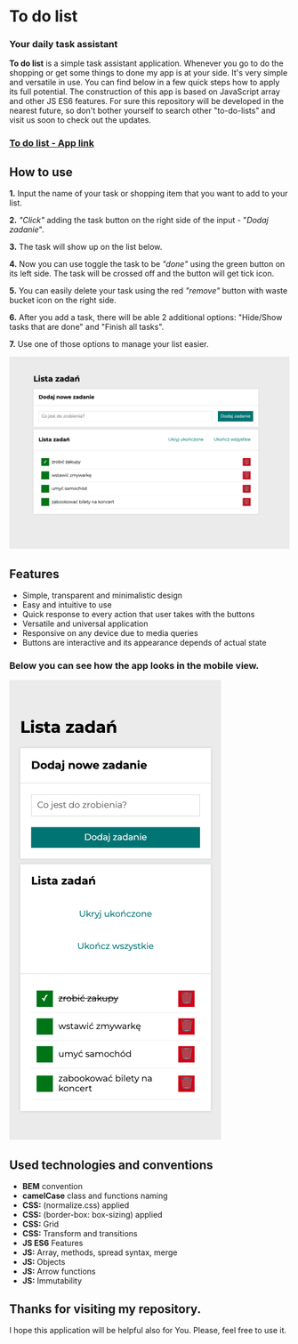 # To do list
### **Your daily task assistant**

**To do list** is a simple task assistant application. Whenever you go to do the shopping or get some things to done my app is at your side. It's very simple and versatile in use. You can find below in a few quick steps how to apply its full potential. The construction of this app is based on JavaScript array and other JS ES6 features. For sure this repository will be developed in the nearest future, so don't bother yourself to search other "to-do-lists" and visit us soon to check out the updates.

### **[To do list - App link](https://traczoskar.github.io/to_do_list/)**

## How to use

**1.** Input the name of your task or shopping item that you want to add to your list.

**2.** *"Click"* adding the task button on the right side of the input - "*Dodaj zadanie*".

**3.** The task will show up on the list below.

**4.** Now you can use toggle the task to be *"done"* using the green button on its left side. The task will be crossed off and the button will get tick icon.

**5.** You can easily delete your task using the red *"remove"* button with waste bucket icon on the right side.

**6.** After you add a task, there will be able 2 additional options: "Hide/Show tasks that are done" and "Finish all tasks".

**7.** Use one of those options to manage your list easier.

![How to use GIF](images/to_do_list_screenshot.png)

## Features

- Simple, transparent and minimalistic design
- Easy and intuitive to use
- Quick response to every action that user takes with the buttons
- Versatile and universal application
- Responsive on any device due to media queries
- Buttons are interactive and its appearance depends of actual state

### Below you can see how the app looks in the mobile view.

![Mobile appearance](images/to_do_list_mobile.png)

## Used technologies and conventions

- **BEM** convention
- **camelCase** class and functions naming
- **CSS:** (normalize.css) applied
- **CSS:** (border-box: box-sizing) applied
- **CSS:** Grid
- **CSS:** Transform and transitions
- **JS ES6** Features
- **JS:** Array, methods, spread syntax, merge
- **JS:** Objects
- **JS:** Arrow functions
- **JS:** Immutability


## Thanks for visiting my repository.
I hope this application will be helpful also for You. Please, feel free to use it.